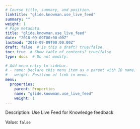 ```yaml
---
# Course title, summary, and position.
linktitle: "glide.knowman.use_live_feed"
summary: ""
weight: 1
# Page metadata.
title: "glide.knowman.use_live_feed"
date: "2018-09-09T00:00:00Z"
lastmod: "2018-09-09T00:00:00Z"
draft: false  # Is this a draft? true/false
toc: true  # Show table of contents? true/false
type: docs  # Do not modify.

# Add menu entry to sidebar.
# - name: Declare this menu item as a parent with ID name.
# - weight: Position of link in menu.
menu:
  properties:
    parent: Properties
    name: "glide.knowman.use_live_feed"
    weight: 1
---
```


Description: Use Live Feed for Knowledge feedback


Value: `false`